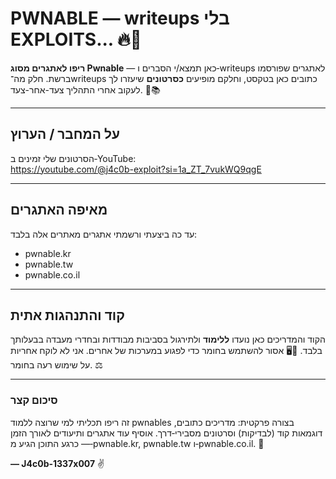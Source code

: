 # PWNABLE — writeups בלי EXPLOITS... 🔥🧰

**ריפו לאתגרים מסוג Pwnable** — כאן תמצא/י הסברים ו‑writeups לאתגרים שפורסמו ברשת. חלק מה־writeups כתובים כאן בטקסט, וחלקם מופיעים **כסרטונים** שיעזרו לך לעקוב אחרי התהליך צעד-אחר-צעד. 🎥📚

---

## על המחבר / הערוץ
הסרטונים שלי זמינים ב‑YouTube:  
https://youtube.com/@j4c0b-exploit?si=1a_ZT_7vukWQ9qgE

---

## מאיפה האתגרים
עד כה ביצעתי ורשמתי אתגרים מאתרים אלה בלבד:  
- pwnable.kr  
- pwnable.tw  
- pwnable.co.il  

---

## קוד והתנהגות אתית
הקוד והמדריכים כאן נועדו **ללימוד** ולתירגול בסביבות מבודדות ובחדרי מעבדה בבעלותך בלבד. 🚫🖥️
אסור להשתמש בחומר כדי לפגוע במערכות של אחרים. אני לא לוקח אחריות על שימוש רעה בחומר. ⚖️

---

### סיכום קצר
זה ריפו תכליתי למי שרוצה ללמוד pwnables בצורה פרקטית: מדריכים כתובים, דוגמאות קוד (לבדיקות) וסרטונים מסבירי‑דרך. אוסיף עוד אתגרים ותיעודים לאורך הזמן — כרגע התוכן הגיע מ‑pwnable.kr, pwnable.tw ו‑pwnable.co.il. 🚀

**— J4c0b-1337x007** ✌️

